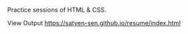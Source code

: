 Practice sessions of HTML &amp; CSS.     

View Output https://satyen-sen.github.io/resume/index.html

